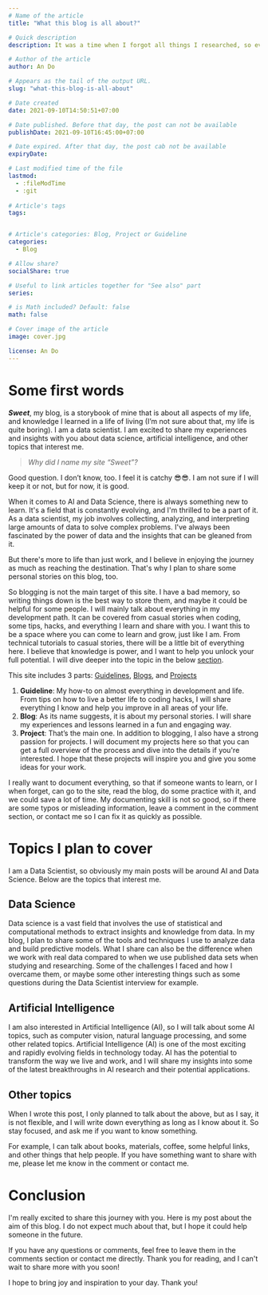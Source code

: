 ```yaml
---
# Name of the article
title: "What this blog is all about?"

# Quick description
description: It was a time when I forgot all things I researched, so eventually I have this idea!

# Author of the article
author: An Do

# Appears as the tail of the output URL.
slug: "what-this-blog-is-all-about"

# Date created
date: 2021-09-10T14:50:51+07:00

# Date published. Before that day, the post can not be available
publishDate: 2021-09-10T16:45:00+07:00

# Date expired. After that day, the post cab not be available
expiryDate:

# Last modified time of the file
lastmod: 
  - :fileModTime
  - :git
    
# Article's tags
tags:


# Article's categories: Blog, Project or Guideline
categories:
  - Blog

# Allow share?
socialShare: true

# Useful to link articles together for "See also" part
series: 

# is Math included? Default: false
math: false

# Cover image of the article
image: cover.jpg

license: An Do
---
```


# Some first words

***Sweet***, my blog, is a storybook of mine that is about all aspects of my life, and knowledge I learned in a life of living (I’m not sure about that, my life is quite boring). I am a data scientist. I am excited to share my experiences and insights with you about data science, artificial intelligence, and other topics that interest me.

> *Why did I name my site “Sweet”?*

Good question. I don’t know, too. I feel it is catchy 😎😎. I am not sure if I will keep it or not, but for now, it is good.

When it comes to AI and Data Science, there is always something new to learn. It's a field that is constantly evolving, and I'm thrilled to be a part of it. As a data scientist, my job involves collecting, analyzing, and interpreting large amounts of data to solve complex problems. I've always been fascinated by the power of data and the insights that can be gleaned from it.

But there's more to life than just work, and I believe in enjoying the journey as much as reaching the destination. That's why I plan to share some personal stories on this blog, too.

So blogging is not the main target of this site. I have a bad memory, so writing things down is the best way to store them, and maybe it could be helpful for some people. I will mainly talk about everything in my development path.  It can be covered from casual stories when coding, some tips, hacks, and everything I learn and share with you. I want this to be a space where you can come to learn and grow, just like I am. From technical tutorials to casual stories, there will be a little bit of everything here. I believe that knowledge is power, and I want to help you unlock your full potential. I will dive deeper into the topic in the below [section](#topics-i-plan-to-cover).

This site includes 3 parts: [Guidelines](https://andoDsAI.github.io/categories/guideline/), [Blogs](https://andoDsAI.github.io/categories/blog/), and [Projects](https://andoDsAI.github.io/categories/project/)

1. **Guideline**: My how-to on almost everything in development and life. From tips on how to live a better life to coding hacks, I will share everything I know and help you improve in all areas of your life.
2. **Blog**: As its name suggests, it is about my personal stories. I will share my experiences and lessons learned in a fun and engaging way.
3. **Project**: That’s the main one. In addition to blogging, I also have a strong passion for projects. I will document my projects here so that you can get a full overview of the process and dive into the details if you're interested. I hope that these projects will inspire you and give you some ideas for your work.

I really want to document everything, so that if someone wants to learn, or I when forget, can go to the site, read the blog, do some practice with it, and we could save a lot of time. My documenting skill is not so good, so if there are some typos or misleading information, leave a comment in the comment section, or contact me so I can fix it as quickly as possible.

# Topics I plan to cover

I am a Data Scientist, so obviously my main posts will be around AI and Data Science. Below are the topics that interest me.

## Data Science

Data science is a vast field that involves the use of statistical and computational methods to extract insights and knowledge from data. In my blog, I plan to share some of the tools and techniques I use to analyze data and build predictive models. What I share can also be the difference when we work with real data compared to when we use published data sets when studying and researching. Some of the challenges I faced and how I overcame them, or maybe some other interesting things such as some questions during the Data Scientist interview for example.

## Artificial Intelligence

I am also interested in Artificial Intelligence (AI), so I will talk about some AI topics, such as computer vision, natural language processing, and some other related topics. Artificial Intelligence (AI) is one of the most exciting and rapidly evolving fields in technology today. AI has the potential to transform the way we live and work, and I will share my insights into some of the latest breakthroughs in AI research and their potential applications.

## Other topics

When I wrote this post, I only planned to talk about the above, but as I say, it is not flexible, and I will write down everything as long as I know about it. So stay focused, and ask me if you want to know something.

For example, I can talk about books, materials, coffee, some helpful links, and other things that help people. If you have something want to share with me, please let me know in the comment or contact me.

# Conclusion

I'm really excited to share this journey with you. Here is my post about the aim of this blog. I do not expect much about that, but I hope it could help someone in the future.

If you have any questions or comments, feel free to leave them in the comments section or contact me directly. Thank you for reading, and I can't wait to share more with you soon!

I hope to bring joy and inspiration to your day. Thank you!
